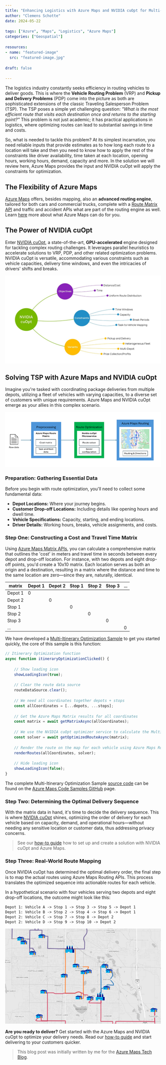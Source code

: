 ```yaml
---
title: "Enhancing Logistics with Azure Maps and NVIDIA cuOpt for Multi-Itinerary Optimization"
author: "Clemens Schotte"
date: 2024-05-22

tags: ["Azure", "Maps", "Logistics", "Azure Maps"]
categories: ["Geospatial"]

resources:
- name: "featured-image"
  src: "featured-image.jpg"

draft: false

---
```


The logistics industry constantly seeks efficiency in routing vehicles to deliver goods. This is where the **Vehicle Routing Problem** (VRP) and **Pickup and Delivery Problems** (PDP) come into the picture as both are sophisticated extensions of the classic Traveling Salesperson Problem (TSP). The TSP poses a simple yet challenging question: *"What is the most efficient route that visits each destination once and returns to the starting point?"* This problem is not just academic; it has practical applications in logistics, where optimizing routes can lead to substantial savings in time and costs.

So, what is needed to tackle this problem? At its simplest incarnation, you need reliable inputs that provide estimates as to how long each route to a location will take and then you need to know how to apply the rest of the constraints like driver availability, time taken at each location, opening hours, working hours, demand, capacity and more. In the solution we will review here, Azure Maps provides the input and NVIDIA cuOpt will apply the constraints for optimization.

## The Flexibility of Azure Maps

[Azure Maps](https://azuremaps.com/) offers, besides mapping, also an **advanced routing engine**, tailored for both cars and commercial trucks, complete with a [Route Matrix API](https://learn.microsoft.com/en-us/rest/api/maps/route/post-route-matrix) and traffic and accident APIs what are part of the routing engine as well. Learn [here](https://learn.microsoft.com/en-us/azure/azure-maps/about-azure-maps) more about what Azure Maps can do for you.

## The Power of NVIDIA cuOpt

Enter [NVIDIA cuOpt](https://www.nvidia.com/en-us/ai-data-science/products/cuopt/), a state-of-the-art, **GPU-accelerated** engine designed for tackling complex routing challenges. It leverages parallel heuristics to accelerate solutions to VRP, PDP, and other related optimization problems. NVIDIA cuOpt is versatile, accommodating various constraints such as vehicle capacities, delivery time windows, and even the intricacies of drivers' shifts and breaks.

![NVIDIA cuOpt](NVIDIA_cuOpt.jpg)
 
## Solving TSP with Azure Maps and NVIDIA cuOpt

Imagine you're tasked with coordinating package deliveries from multiple depots, utilizing a fleet of vehicles with varying capacities, to a diverse set of customers with unique requirements. Azure Maps and NVIDIA cuOpt emerge as your allies in this complex scenario.

![Multi-Itinerary Optimization Process](process.png)
 
### Preparation: Gathering Essential Data

Before you begin with route optimization, you'll need to collect some fundamental data:
*	**Depot Locations:** Where your journey begins.
*	**Customer Drop-off Locations:** Including details like opening hours and dwell time.
*	**Vehicle Specifications:** Capacity, starting, and ending locations.
*	**Driver Details:** Working hours, breaks, vehicle assignments, and costs.

### Step One: Constructing a Cost and Travel Time Matrix

Using [Azure Maps Matrix APIs](https://learn.microsoft.com/en-us/rest/api/maps/route/get-route-matrix), you can calculate a comprehensive matrix that outlines the 'cost' in meters and travel time in seconds between every depot and drop-off location. For instance, with two depots and eight drop-off points, you'd create a 10x10 matrix. Each location serves as both an origin and a destination, resulting in a matrix where the distance and time to the same location are zero—since they are, naturally, identical.

| matrix  |	Depot 1	| Depot 2	| Stop 1 | Stop 2 |	Stop 3 | ... |
|---------|---------|---------|--------|--------|--------|-----|
| Depot 1 |	0       |         |        |        |        |     |
| Depot 2 |	        | 0       |        |        |        |     |
| Stop 1  |	        |         | 0      |        |        |     |
| Stop 2  |	        |         |        | 0      |        |     |
| Stop 3  |	        |         |        |        | 0      |     |
| ...     |	        |         |        |        |        | 0   |

We have developed a [Multi-Itinerary Optimization Sample](https://samples.azuremaps.com/?sample=multi-itinerary-optimization) to get you started quickly, the core of this sample is this function:

```javascript
// Itinerary Optimization function
async function itineraryOptimizationClicked() {

    // Show loading icon
    showLoadingIcon(true);

    // Clear the route data source
    routeDataSource.clear();

    // We need all coordinates together depots + stops
    const allCoordinates = [...depots, ...stops];

    // Get the Azure Maps Matrix results for all coordinates
    const matrix = await getMatrixAsync(allCoordinates);

    // We use the NVIDIA cuOpt optimizer service to calculate the Multi-Itinerary Optimization
    const solver = await getOptimizedRouteAsync(matrix);

    // Render the route on the map for each vehicle using Azure Maps Route API
    renderRoutes(allCoordinates, solver);

    // Hide loading icon
    showLoadingIcon(false);
}
```

The complete Multi-Itinerary Optimization Sample [source code](https://github.com/Azure-Samples/AzureMapsCodeSamples/blob/main/Samples/REST%20Services/MIO/mio.html) can be found on the [Azure Maps Code Samples GitHub](https://github.com/Azure-Samples/AzureMapsCodeSamples) page.

### Step Two: Determining the Optimal Delivery Sequence

With the matrix data in hand, it's time to decide the delivery sequence. This is where [NVIDIA cuOpt](https://docs.nvidia.com/cuopt/) shines, optimizing the order of delivery for each vehicle based on capacity, demand, and operational hours—without needing any sensitive location or customer data, thus addressing privacy concerns.

> See our [how-to guide](https://learn.microsoft.com/azure/azure-maps/itinerary-optimization-service) how to set up and create a solution with NVIDIA cuOpt and Azure Maps.

### Step Three: Real-World Route Mapping

Once NVIDIA cuOpt has determined the optimal delivery order, the final step is to map the actual routes using Azure Maps Routing APIs. This process translates the optimized sequence into actionable routes for each vehicle.

In a hypothetical scenario with four vehicles serving two depots and eight drop-off locations, the outcome might look like this:

```
Depot 1: Vehicle A -> Stop 1 -> Stop 3 -> Stop 5 -> Depot 1
Depot 1: Vehicle B -> Stop 2 -> Stop 4 -> Stop 6 -> Depot 1
Depot 2: Vehicle C -> Stop 7 -> Stop 8 -> Depot 2
Depot 2: Vehicle D -> Stop 9 -> Stop 10 -> Depot 2
```

[![Multi-Itinerary Optimization Sample](screenshot.jpg)](https://samples.azuremaps.com/?sample=multi-itinerary-optimization)

**Are you ready to deliver?** Get started with the Azure Maps and NVIDIA cuOpt to optimize your delivery needs. Read our [how-to guide](https://learn.microsoft.com/azure/azure-maps/itinerary-optimization-service) and start delivering to your customers quicker.

> This blog post was initially written by me for the [Azure Maps Tech Blog](https://blog.azuremaps.com).